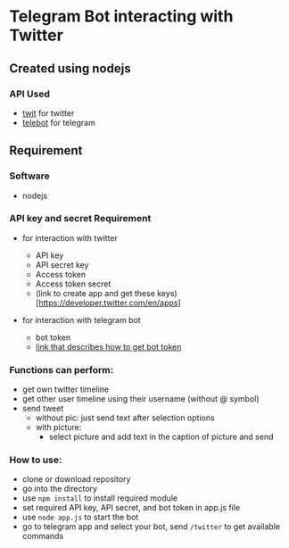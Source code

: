 # Telegram Bot interacting with Twitter

## Created using nodejs

### API Used
- [twit](https://www.npmjs.com/package/twit) for twitter
- [telebot](https://www.npmjs.com/package/telebot) for telegram

## Requirement
### Software

- nodejs 

### API key and secret Requirement
- for interaction with twitter
    - API key
    - API secret key
    - Access token
    - Access token secret
    - (link to create app and get these keys)[https://developer.twitter.com/en/apps]

- for interaction with telegram bot
    - bot token
    - [link that describes how to get bot token](https://core.telegram.org/bots#creating-a-new-bot)


### Functions can perform:

- get own twitter timeline
- get other user timeline using their username (without @ symbol)
- send tweet
    - without pic: just send text after selection options
    - with picture:
        - select picture and add text in the caption of picture and send

### How to use:

- clone or download repository
- go into the directory
- use `npm install` to install required module
- set required API key, API secret, and bot token in app.js file
- use `node app.js` to start the bot
- go to telegram app and select your bot, send `/twitter` to get  available commands


